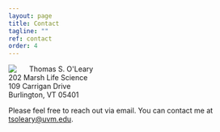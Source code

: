 ```yaml
---
layout: page
title: Contact
tagline: ""
ref: contact
order: 4
---
```


<img style="float: left; padding-right: 25px;" src="https://avatars1.githubusercontent.com/u/46583297?s=400&u=6b21ff0e8eef76f218073d585cea45a254af0c65&v=4">

Thomas S. O'Leary <br>
202 Marsh Life Science <br>
109 Carrigan Drive <br>
Burlington, VT 05401

Please feel free to reach out via email. You can contact me at tsoleary@uvm.edu.
